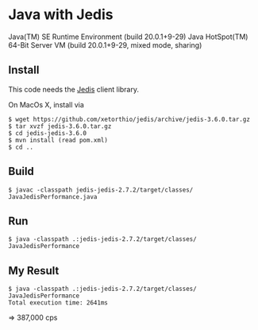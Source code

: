 # Java with Jedis

Java(TM) SE Runtime Environment (build 20.0.1+9-29)
Java HotSpot(TM) 64-Bit Server VM (build 20.0.1+9-29, mixed mode, sharing)

## Install

This code needs the [Jedis](https://github.com/xetorthio/jedis) client library.

On MacOs X, install via

```
$ wget https://github.com/xetorthio/jedis/archive/jedis-3.6.0.tar.gz
$ tar xvzf jedis-3.6.0.tar.gz
$ cd jedis-jedis-3.6.0
$ mvn install (read pom.xml)
$ cd ..
```


## Build

```
$ javac -classpath jedis-jedis-2.7.2/target/classes/ JavaJedisPerformance.java
```


## Run

```
$ java -classpath .:jedis-jedis-2.7.2/target/classes/ JavaJedisPerformance
```


## My Result

```
$ java -classpath .:jedis-jedis-2.7.2/target/classes/ JavaJedisPerformance
Total execution time: 2641ms
```

=> 387,000 cps

